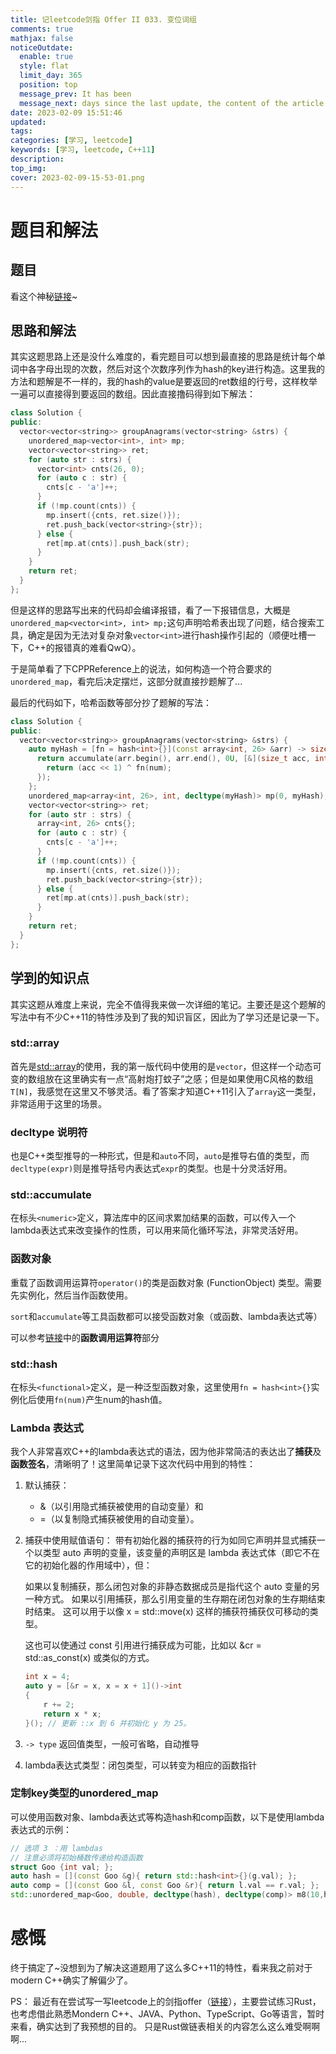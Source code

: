 ```yaml
---
title: 记leetcode剑指 Offer II 033. 变位词组
comments: true
mathjax: false
noticeOutdate:
  enable: true
  style: flat
  limit_day: 365
  position: top
  message_prev: It has been
  message_next: days since the last update, the content of the article may be outdated.
date: 2023-02-09 15:51:46
updated:
tags:
categories: [学习, leetcode]
keywords: [学习, leetcode, C++11]
description:
top_img:
cover: 2023-02-09-15-53-01.png
---
```


# 题目和解法

## 题目

看这个神秘[链接](https://leetcode.cn/problems/sfvd7V/)~

## 思路和解法

其实这题思路上还是没什么难度的，看完题目可以想到最直接的思路是统计每个单词中各字母出现的次数，然后对这个次数序列作为hash的key进行构造。这里我的方法和题解是不一样的，我的hash的value是要返回的ret数组的行号，这样枚举一遍可以直接得到要返回的数组。因此直接撸码得到如下解法：

```c++
class Solution {
public:
  vector<vector<string>> groupAnagrams(vector<string> &strs) {
    unordered_map<vector<int>, int> mp;
    vector<vector<string>> ret;
    for (auto str : strs) {
      vector<int> cnts(26, 0);
      for (auto c : str) {
        cnts[c - 'a']++;
      }
      if (!mp.count(cnts)) {
        mp.insert({cnts, ret.size()});
        ret.push_back(vector<string>{str});
      } else {
        ret[mp.at(cnts)].push_back(str);
      }
    }
    return ret;
  }
};
```

但是这样的思路写出来的代码却会编译报错，看了一下报错信息，大概是`unordered_map<vector<int>, int> mp;`这句声明哈希表出现了问题，结合搜索工具，确定是因为无法对复杂对象`vector<int>`进行hash操作引起的（顺便吐槽一下，C++的报错真的难看QwQ）。

于是简单看了下CPPReference上的说法，如何构造一个符合要求的`unordered_map`，看完后决定摆烂，这部分就直接抄题解了...

最后的代码如下，哈希函数等部分抄了题解的写法：

```c++
class Solution {
public:
  vector<vector<string>> groupAnagrams(vector<string> &strs) {
    auto myHash = [fn = hash<int>{}](const array<int, 26> &arr) -> size_t {
      return accumulate(arr.begin(), arr.end(), 0U, [&](size_t acc, int num) {
        return (acc << 1) ^ fn(num);
      });
    };
    unordered_map<array<int, 26>, int, decltype(myHash)> mp(0, myHash);
    vector<vector<string>> ret;
    for (auto str : strs) {
      array<int, 26> cnts{};
      for (auto c : str) {
        cnts[c - 'a']++;
      }
      if (!mp.count(cnts)) {
        mp.insert({cnts, ret.size()});
        ret.push_back(vector<string>{str});
      } else {
        ret[mp.at(cnts)].push_back(str);
      }
    }
    return ret;
  }
};
```

## 学到的知识点

其实这题从难度上来说，完全不值得我来做一次详细的笔记。主要还是这个题解的写法中有不少C++11的特性涉及到了我的知识盲区，因此为了学习还是记录一下。

### std::array

首先是[std::array](https://zh.cppreference.com/w/cpp/container/array)的使用，我的第一版代码中使用的是`vector`，但这样一个动态可变的数组放在这里确实有一点“高射炮打蚊子”之感；但是如果使用C风格的数组`T[N]`，我感觉在这里又不够灵活。看了答案才知道C++11引入了`array`这一类型，非常适用于这里的场景。

### decltype 说明符

也是C++类型推导的一种形式，但是和`auto`不同，`auto`是推导右值的类型，而`decltype(expr)`则是推导括号内表达式`expr`的类型。也是十分灵活好用。

### std::accumulate

在标头`<numeric>`定义，算法库中的区间求累加结果的函数，可以传入一个lambda表达式来改变操作的性质，可以用来简化循环写法，非常灵活好用。

### 函数对象

重载了函数调用运算符`operator()`的类是函数对象 (FunctionObject) 类型。需要先实例化，然后当作函数使用。

`sort`和`accumulate`等工具函数都可以接受函数对象（或函数、lambda表达式等）

可以参考[链接](https://zh.cppreference.com/w/cpp/language/operators)中的**函数调用运算符**部分

### std::hash

在标头`<functional>`定义，是一种泛型函数对象，这里使用`fn = hash<int>{}`实例化后使用`fn(num)`产生num的hash值。

### Lambda 表达式

我个人非常喜欢C++的lambda表达式的语法，因为他非常简洁的表达出了**捕获**及**函数签名**，清晰明了！这里简单记录下这次代码中用到的特性：

1. 默认捕获：
   - &（以引用隐式捕获被使用的自动变量）和
   - =（以复制隐式捕获被使用的自动变量）。
2. 捕获中使用赋值语句：
   带有初始化器的捕获符的行为如同它声明并显式捕获一个以类型 auto 声明的变量，该变量的声明区是 lambda 表达式体（即它不在它的初始化器的作用域中），但：

   如果以复制捕获，那么闭包对象的非静态数据成员是指代这个 auto 变量的另一种方式。
   如果以引用捕获，那么引用变量的生存期在闭包对象的生存期结束时结束。
   这可以用于以像 x = std::move(x) 这样的捕获符捕获仅可移动的类型。
   
   这也可以使通过 const 引用进行捕获成为可能，比如以 &cr = std::as_const(x) 或类似的方式。

   ```c++
   int x = 4;
   auto y = [&r = x, x = x + 1]()->int
   {
       r += 2;
       return x * x;
   }(); // 更新 ::x 到 6 并初始化 y 为 25。
   ```

3. `-> type` 返回值类型，一般可省略，自动推导
4. lambda表达式类型：闭包类型，可以转变为相应的函数指针

### 定制key类型的unordered_map

可以使用函数对象、lambda表达式等构造hash和comp函数，以下是使用lambda表达式的示例：

```c++
// 选项 3 ：用 lambdas
// 注意必须将初始桶数传递给构造函数
struct Goo {int val; };
auto hash = [](const Goo &g){ return std::hash<int>{}(g.val); };
auto comp = [](const Goo &l, const Goo &r){ return l.val == r.val; };
std::unordered_map<Goo, double, decltype(hash), decltype(comp)> m8(10,hash, comp);
```

# 感慨

终于搞定了~没想到为了解决这道题用了这么多C++11的特性，看来我之前对于modern C++确实了解偏少了。

PS：
最近有在尝试写一写leetcode上的剑指offer（[链接](https://github.com/King-ty/JianzhiOffer)），主要尝试练习Rust，也考虑借此熟悉Mondern C++、JAVA、Python、TypeScript、Go等语言，暂时来看，确实达到了我预想的目的。
只是Rust做链表相关的内容怎么这么难受啊啊啊...

